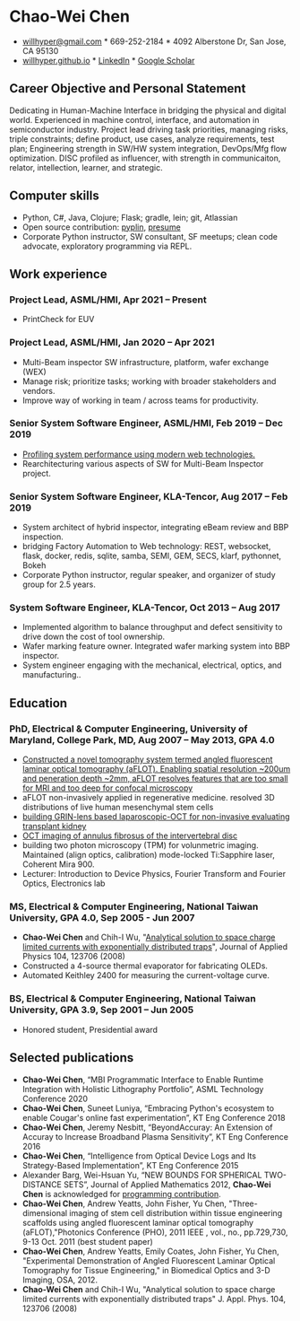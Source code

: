 # Chao-Wei Chen
- willhyper@gmail.com * 669-252-2184 * 4092 Alberstone Dr, San Jose, CA 95130
- [willhyper.github.io](https://willhyper.github.io) * [LinkedIn](https://www.linkedin.com/in/chao-wei-chen-03179465/) * [Google Scholar](https://scholar.google.com/citations?user=FxDwG_h5zo8C)

## Career Objective and Personal Statement
Dedicating in Human-Machine Interface in bridging the physical and digital world. Experienced in machine control, interface, and automation in semiconductor industry. Project lead driving task priorities, managing risks, triple constraints; define product, use cases, analyze requirements, test plan; Engineering strength in SW/HW system integration, DevOps/Mfg flow optimization. DISC profiled as influencer, with strength in communicaiton, relator, intellection, learner, and strategic.

## Computer skills
- Python, C#, Java, Clojure; Flask; gradle, lein; git, Atlassian  
- Open source contribution: [pyplin](https://github.com/willhyper/pyplin), [presume](https://github.com/willhyper/presume)
- Corporate Python instructor, SW consultant, SF meetups; clean code advocate, exploratory programming via REPL.

## Work experience
### Project Lead, ASML/HMI, Apr 2021 – Present
- PrintCheck for EUV

### Project Lead, ASML/HMI, Jan 2020 – Apr 2021
- Multi-Beam inspector SW infrastructure, platform, wafer exchange (WEX)
- Manage risk; prioritize tasks; working with broader stakeholders and vendors.
- Improve way of working in team / across teams for productivity.

### Senior System Software Engineer, ASML/HMI, Feb 2019 – Dec 2019
- [Profiling system performance using modern web technologies.](https://github.com/willhyper/seqdiag)
- Rearchitecturing various aspects of SW for Multi-Beam Inspector project.

### Senior System Software Engineer, KLA-Tencor, Aug 2017 – Feb 2019
- System architect of hybrid inspector, integrating eBeam review and BBP inspection. 
- bridging Factory Automation to Web technology: REST, websocket, flask, docker, redis, sqlite, samba, SEMI, GEM, SECS, klarf, pythonnet, Bokeh
- Corporate Python instructor, regular speaker, and organizer of study group for 2.5 years.

### System Software Engineer, KLA-Tencor, Oct 2013 – Aug 2017
- Implemented algorithm to balance throughput and defect sensitivity to drive down the cost of tool ownership.
- Wafer marking feature owner. Integrated wafer marking system into BBP inspector.
- System engineer engaging with the mechanical, electrical, optics, and manufacturing..

## Education
### PhD, Electrical & Computer Engineering, University of Maryland, College Park, MD, Aug 2007 – May 2013, GPA 4.0
- [Constructed a novel tomography system termed angled fluorescent laminar optical tomography (aFLOT). Enabling spatial resolution ~200um and peneration depth ~2mm, aFLOT resolves features that are too small for MRI and too deep for confocal microscopy](https://drum.lib.umd.edu/bitstream/handle/1903/14225/Chen_umd_0117E_14017.pdf)
- aFLOT non-invasively applied in regenerative medicine. resolved 3D distributions of live human mesenchymal stem cells
- [building GRIN-lens based laparoscopic-OCT for non-invasive evaluating transplant kidney](https://doi.org/10.1007/978-3-642-14998-6_122)
- [OCT imaging of annulus fibrosus of the intervertebral disc](https://dx.doi.org/10.1002%2Fjor.22778)
- building two photon microscopy (TPM) for volunmetric imaging. Maintained (align optics, calibration) mode-locked Ti:Sapphire laser, Coherent Mira 900.
- Lecturer: Introduction to Device Physics, Fourier Transform and Fourier Optics, Electronics lab

### MS, Electrical & Computer Engineering, National Taiwan University, GPA 4.0, Sep 2005 - Jun 2007
- **Chao-Wei Chen** and Chih-I Wu, "[Analytical solution to space charge limited currents with exponentially distributed traps](http://dx.doi.org/10.1063/1.3043844)", Journal of Applied Physics 104, 123706 (2008)
- Constructed a 4-source thermal evaporator for fabricating OLEDs.
- Automated Keithley 2400 for measuring the current-voltage curve.

### BS, Electrical & Computer Engineering, National Taiwan University, GPA 3.9, Sep 2001 – Jun 2005
- Honored student, Presidential award

## Selected publications
- **Chao-Wei Chen**, “MBI Programmatic Interface to Enable Runtime Integration with Holistic Lithography Portfolio”, ASML Technology Conference 2020
- **Chao-Wei Chen**, Suneet Luniya, “Embracing Python's ecosystem to enable Cougar's online fast experimentation”, KT Eng Conference 2018
- **Chao-Wei Chen**, Jeremy Nesbitt, “BeyondAccuray: An Extension of Accuray to Increase Broadband Plasma Sensitivity”, KT Eng Conference 2016
- **Chao-Wei Chen**, “Intelligence from Optical Device Logs and Its Strategy-Based Implementation”, KT Eng Conference 2015
- Alexander Barg, Wei-Hsuan Yu, “NEW BOUNDS FOR SPHERICAL TWO-DISTANCE SETS”, Journal of Applied Mathematics 2012, **Chao-Wei Chen** is acknowledged for [programming contribution](https://github.com/willhyper/two_dist_set).
- **Chao-Wei Chen**, Andrew Yeatts, John Fisher, Yu Chen, "Three-dimensional imaging of stem cell distribution within tissue engineering scaffolds using angled fluorescent laminar optical tomography (aFLOT),"Photonics Conference (PHO), 2011 IEEE , vol., no., pp.729,730, 9-13 Oct. 2011 (best student paper)
- **Chao-Wei Chen**, Andrew Yeatts, Emily Coates, John Fisher, Yu Chen, "Experimental Demonstration of Angled Fluorescent Laminar Optical Tomography for Tissue Engineering," in Biomedical Optics and 3-D Imaging, OSA, 2012.
- **Chao-Wei Chen** and Chih-I Wu, "Analytical solution to space charge limited currents with exponentially distributed traps" J. Appl. Phys. 104, 123706 (2008)
